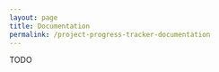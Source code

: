 ```yaml
---
layout: page
title: Documentation
permalink: /project-progress-tracker-documentation
---
```



TODO
